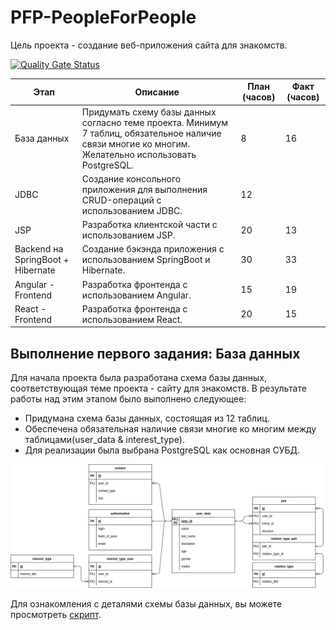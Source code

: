 # PFP-PeopleForPeople
Цель проекта - создание веб-приложения сайта для знакомств.

[![Quality Gate Status](https://sonarcloud.io/api/project_badges/measure?project=krilop_PFP-PeopleForPeople&metric=alert_status)](https://sonarcloud.io/summary/new_code?id=krilop_PFP-PeopleForPeople)

| Этап                              | Описание                                                                                   | План (часов) | Факт (часов) |
|-----------------------------------|--------------------------------------------------------------------------------------------|--------------|--------------|
| База данных                       | Придумать схему базы данных согласно теме проекта. Минимум 7 таблиц, обязательное наличие связи многие ко многим. Желательно использовать PostgreSQL. | 8            | 16           |
| JDBC                              | Создание консольного приложения для выполнения CRUD-операций с использованием JDBC.     | 12           |              |
| JSP                               | Разработка клиентской части с использованием JSP.                                          | 20           | 13           |
| Backend на SpringBoot + Hibernate | Создание бэкэнда приложения с использованием SpringBoot и Hibernate.                       | 30           | 33           |
| Angular - Frontend                | Разработка фронтенда с использованием Angular.                                              | 15           | 19           |
| React - Frontend                  | Разработка фронтенда с использованием React.                                                | 20           | 15           |
## Выполнение первого задания: База данных 

Для начала проекта была разработана схема базы данных, соответствующая теме проекта - сайту для знакомств. В результате работы над этим этапом было выполнено следующее:

- Придумана схема базы данных, состоящая из 12 таблиц.
- Обеспечена обязательная наличие связи многие ко многим между таблицами(user_data & interest_type).
- Для реализации была выбрана PostgreSQL как основная СУБД.

![Схема базы данных](./dataAboutDB/DBForInternship.drawio.png)

Для ознакомления с деталями схемы базы данных, вы можете просмотреть [скрипт](./dataAboutDB/schema).
